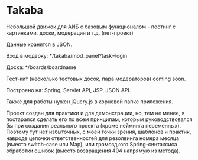 # Takaba
Небольшой движок для АИБ с базовым функционалом - постинг с картинками, доски, модерация и т.д. (пет-проект)

Данные хранятся в JSON.

Вход в модерку: */takaba/mod_panel?task=login

Доска: */boards/boardname

Тест-кит (несколько тестовых досок, пара модераторов) coming soon.

Построено на: Spring, Servlet API, JSP, JSON API.

Также для работы нужен jQuery.js в корневой папке приложения.

Проект создан для практики и для демонстрации, но, тем не менее, я постарался сделать его по всем принципам, которым руководствовался бы при создании реального проекта (кроме нейминга переменных). Поэтому тут нет избыточных, с моей точки зрения, шаблонов и практик, навроде цепочки ответственностей для резолвинга номера месяца (вместо switch-case или Map), или громоздкого Spring-синтаксиса обработки ошибок (вместо возвращения 404 напрямую из метода).
